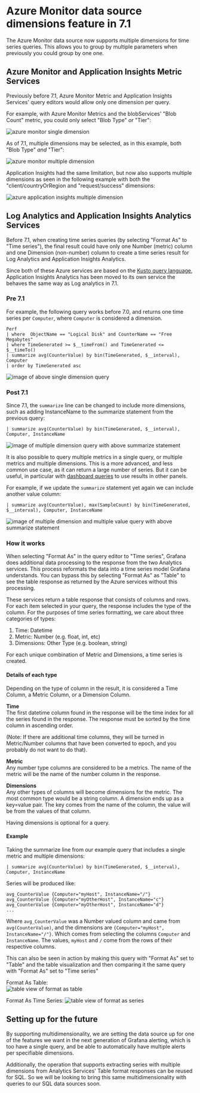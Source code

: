 # Azure Monitor data source dimensions feature in 7.1

The Azure Monitor data source now supports multiple dimensions for time series queries. This allows you to group by multiple parameters when previously you could group by one one.

## Azure Monitor and Application Insights Metric Services

Previously before 7.1, Azure Monitor Metric and Application Insights Services' query editors would allow only one dimension per query.

For example, with Azure Monitor Metrics and the blobServices' "Blob Count" metric, you could only select "Blob Type" _or_ "Tier":

![azure monitor single dimension](azure_mon_single_dim.png)

As of 7.1, multiple dimensions may be selected, as in this example, both "Blob Type" _and_ "Tier":

![azure monitor multiple dimension](azure_mon_multi_dim.png)

Application Insights had the same limitation, but now also supports multiple dimensions as seen in the following example with both the "client/countryOrRegion and "request/success" dimensions:

![azure application insights multiple dimension](azure_ai_multi_dim.png)

## Log Analytics and Application Insights Analytics Services

Before 7.1, when creating time series queries (by selecting "Format As" to "Time series"), the final result could have only one Number (metric) column and one Dimension (non-number) column to create a time series result for Log Analytics and Application Insights Analytics.

Since both of these Azure services are based on the [Kusto query language](https://docs.microsoft.com/en-us/azure/data-explorer/kusto/query/), Application Insights Analytics has been moved to its own service the behaves the same way as Log analytics in 7.1.

### Pre 7.1

For example, the following query works before 7.0, and returns one time series per `Computer`, where `Computer` is considered a dimension.

```kusto
Perf
| where  ObjectName == "Logical Disk" and CounterName == "Free Megabytes"
| where TimeGenerated >= $__timeFrom() and TimeGenerated <= $__timeTo()
| summarize avg(CounterValue) by bin(TimeGenerated, $__interval), Computer
| order by TimeGenerated asc
```

![image of above single dimension query](azure_log_single_dim.png)

### Post 7.1

Since 7.1, the `summarize` line can be changed to include more dimensions, such as adding InstanceName to the summarize statement from the previous query:

```kusto
| summarize avg(CounterValue) by bin(TimeGenerated, $__interval), Computer, InstanceName
```

![image of multiple dimension query with above summarize statement](azure_log_multi_dim.png)

It is also possible to query multiple metrics in a single query, or multiple metrics and multiple dimensions. This is a more advanced, and less common use case, as it can return a large number of series. But it can be useful, in particular with [dashboard queries](https://grafana.com/docs/grafana/latest/panels/queries/#data-source-selector) to use results in other panels.

For example, if we update the `summarize` statement yet again we can include another value column:

```kusto
| summarize avg(CounterValue), max(SampleCount) by bin(TimeGenerated, $__interval), Computer, InstanceName
```

![image of multiple dimension and multiple value query with above summarize statement](azure_log_multi_dim_multi_val.png)

### How it works

When selecting "Format As" in the query editor to "Time series", Grafana does additional data processing to the response from the two Analytics services. This process reformats the data into a time series model Grafana understands. You can bypass this by selecting "Format As" as "Table" to see the table response as returned by the Azure services without this processing.

These services return a table response that consists of columns and rows. For each item selected in your query, the response includes the type of the column. For the purposes of time series formatting, we care about three categories of types:

 1. Time: Datetime
 2. Metric: Number (e.g. float, int, etc)
 3. Dimensions: Other Type (e.g. boolean, string)

For each unique combination of Metric and Dimensions, a time series is created.

#### Details of each type

Depending on the type of column in the result, it is considered a Time Column, a Metric Column, or a Dimension Column.

**Time**  
The first datetime column found in the response will be the time index for all the series found in the response. The response must be sorted by the time column in ascending order.

(Note: If there are additional time columns, they will be turned in Metric/Number columns that have been converted to epoch, and you probably do not want to do that).

**Metric**  
Any number type columns are considered to be a metrics. The name of the metric will be the name of the number column in the response.

**Dimensions**  
Any other types of columns will become dimensions for the metric. The most common type would be a string column. A dimension ends up as a key=value pair. The key comes from the name of the column, the value will be from the values of that column.

Having dimensions is optional for a query.

#### Example

Taking the summarize line from our example query that includes a single metric and multiple dimensions:

```kusto
| summarize avg(CounterValue) by bin(TimeGenerated, $__interval), Computer, InstanceName
```

Series will be produced like:

```text
avg_CounterValue {Computer="myHost", InstanceName="/"}
avg_CounterValue {Computer="myOtherHost", InstanceName="c"}
avg_CounterValue {Computer="myOtherHost", InstanceName="d"}
...
```

Where `avg_CounterValue` was a Number valued column and came from `avg(CounterValue)`, and the dimensions are `{Computer="myHost", InstanceName="/"}`. Which comes from selecting the columns `Computer` and `InstanceName`. The values, `myHost` and `/` come from the rows of their respective columns.

This can also be seen in action by making this query with "Format As" set to "Table" and the table visualization and then comparing it the same query with "Format As" set to "Time series"

Format As Table:  
![table view of format as table](azure_log_formatAs_table.png)

Format As Time Series:
![table view of format as series](azure_log_formatAs_series.png)

## Setting up for the future

By supporting multidimensionality, we are setting the data source up for one of the features we want in the next generation of Grafana alerting, which is too have a single query, and be able to automatically have multiple alerts per specifiable dimensions.

Additionally, the operation that supports extracting series with multiple dimensions from Analytics Services' Table format responses can be reused for SQL. So we will be looking to bring this same multidimensionality with queries to our SQL data sources soon.
